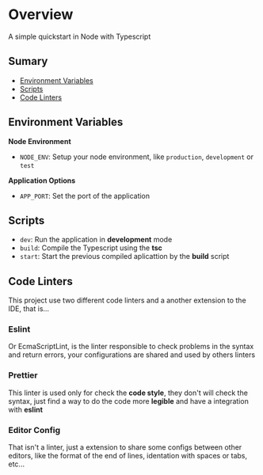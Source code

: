 # Overview

A simple quickstart in Node with Typescript

## Sumary

- [Environment Variables](#environment-variables)
- [Scripts](#scripts)
- [Code Linters](#code-linters)

## Environment Variables

**Node Environment**

- `NODE_ENV`: Setup your node environment, like `production`, `development` or `test`

**Application Options**

- `APP_PORT`: Set the port of the application

## Scripts

- `dev`: Run the application in **development** mode
- `build`: Compile the Typescript using the **tsc**
- `start`: Start the previous compiled aplicattion by the **build** script

## Code Linters

This project use two different code linters and a another
extension to the IDE, that is...

### Eslint

Or EcmaScriptLint, is the linter responsible to check problems in the syntax and return errors, your configurations are shared and used by others linters

### Prettier

This linter is used only for check the **code style**, they don't will check the syntax, just find a way to do the code more **legible** and have a integration with **eslint**

### Editor Config

That isn't a linter, just a extension to share some configs between other editors, like the format of the end of lines, identation with spaces or tabs, etc...
